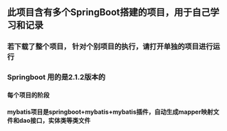 ## 此项目含有多个SpringBoot搭建的项目，用于自己学习和记录
### 若下载了整个项目， 针对个别项目的执行，请打开单独的项目进行运行


### Springboot 用的是2.1.2版本的

#### 每个项目的阶段


#### mybatis项目是springboot+mybatis+mybatis插件，自动生成mapper映射文件和dao接口，实体类等类文件
